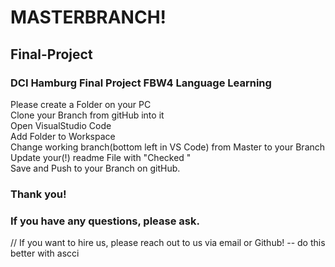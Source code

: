 # MASTERBRANCH!

## Final-Project

### DCI Hamburg Final Project FBW4 Language Learning

Please create a Folder on your PC  
 Clone your Branch from gitHub into it  
 Open VisualStudio Code  
 Add Folder to Workspace  
 Change working branch(bottom left in VS Code) from Master to your Branch  
 Update your(!) readme File with "Checked <yourName>"  
 Save and Push to your Branch on gitHub.

### Thank you!

### If you have any questions, please ask.

// If you want to hire us, please reach out to us via email or Github! -- do this better with ascci
